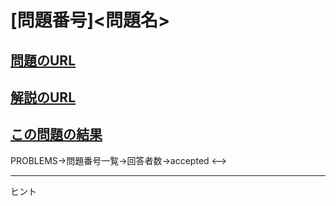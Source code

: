 # \[問題番号\]\<問題名\>

## [問題のURL]()
## [解説のURL]()
## [この問題の結果]()
<!-->  PROBLEMS→問題番号一覧→回答者数→accepted <-->

-----
ヒント